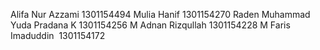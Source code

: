Alifa Nur Azzami 1301154494
Mulia Hanif 1301154270
Raden Muhammad Yuda Pradana K 1301154256
M Adnan Rizqullah 1301154228
M Faris Imaduddin   1301154172
